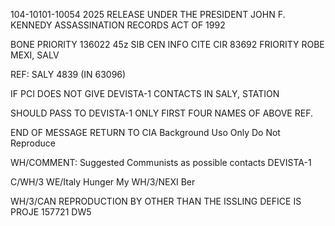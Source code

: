 104-10101-10054 2025 RELEASE UNDER THE PRESIDENT JOHN F. KENNEDY ASSASSINATION RECORDS ACT OF 1992

BONE PRIORITY 136022 45z
SIB CEN
INFO
CITE CIR 83692
FRIORITY ROBE MEXI, SALV

REF: SALY 4839 (IN 63096)

IF PCI DOES NOT GIVE DEVISTA-1 CONTACTS IN SALY, STATION

SHOULD PASS TO DEVISTA-1 ONLY FIRST FOUR NAMES OF ABOVE REF.

END OF MESSAGE
RETURN TO CIA
Background Uso Only
Do Not Reproduce

WH/COMMENT: Suggested Communists as possible contacts DEVISTA-1

C/WH/3
WE/Italy Hunger My
WH/3/NEXI Ber

WH/3/CAN
REPRODUCTION BY OTHER THAN THE ISSLING DEFICE IS PROJE
157721
DW5

